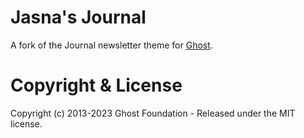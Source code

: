# Jasna's Journal

A fork of the Journal newsletter theme
for [Ghost](http://github.com/tryghost/ghost/). 

# Copyright & License

Copyright (c) 2013-2023 Ghost Foundation - Released under the MIT license.
